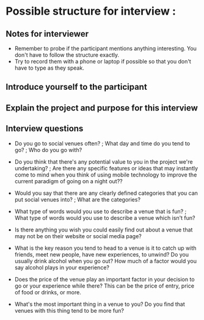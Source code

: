 # Possible structure for interview :

## Notes for interviewer
- Remember to probe if the participant mentions anything interesting. You don't have to follow the structure exactly.
- Try to record them with a phone or laptop if possible so that you don't have to type as they speak.

## Introduce yourself to the participant

## Explain the project and purpose for this interview

## Interview questions

- Do you go to social venues often? ; What day and time do you tend to go? ; Who do you go with?

- Do you think that there's any potential value to you in the project we're undertaking? ; Are there any specific features or ideas that may instantly come to mind when you think of using mobile technology to improve the current paradigm of going on a night out??

- Would you say that there are any clearly defined categories that you can put social venues into? ; What are the categories?

- What type of words would you use to describe a venue that is fun? ; What type of words would you use to describe a venue which isn't fun?

- Is there anything you wish you could easily find out about a venue that may not be on their website or social media page?

- What is the key reason you tend to head to a venue is it to catch up with friends, meet new people, have new experiences, to unwind? Do you usually drink alcohol when you go out? How much of a factor would you say alcohol plays in your experience?

- Does the price of the venue play an important factor in your decision to go or your experience while there? This can be the price of entry, price of food or drinks, or more.

- What's the most important thing in a venue to you? Do you find that venues with this thing tend to be more fun?
